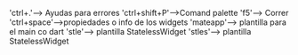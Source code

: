 'ctrl+.'--> Ayudas para errores 
'ctrl+shift+P'-->Comand palette
'f5'--> Correr
'ctrl+space'-->propiedades o info de los widgets
'mateapp'--> plantilla para el main co dart
'stle'--> plantilla StatelessWidget
'stles'--> plantilla StatelessWidget